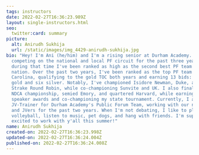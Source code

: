 ```yaml
---
tags: instructors
date: 2022-02-27T16:36:23.989Z
layout: single-instructors.html
seo:
  twitter:card: summary
picture:
  alt: Anirudh Sukhija
  url: /static/images/img_4429-anirudh-sukhija.jpg
bio: "Hey! I'm Ani (he/him) and I'm a rising senior at Durham Academy. I've been
  competing on the national and local PF circuit for the past three years, and
  during that time I've been ranked as high as the second best PF team in the
  nation. Over the past two years, I've been ranked as the top PF team in North
  Carolina, qualifying to the gold TOC both years and earning 13 bids: seven
  gold and six silver. Notably, I've championed Isidore Newman, Duke, and the
  Strake Round Robin, while co-championing Sunvite and UK. I also finaled the
  NDCA championship, semied Emory, and quartered Harvard, while earning several
  speaker awards and co-championing my state tournament. Currently, I am the
  JV-Trainer for Durham Academy's Public Forum Team, working with our novices
  and JVers for the past two years. When I'm not debating, I like to play
  volleyball, listen to music, pet dogs, and hang with friends. I'm super
  excited to work with y'all this summer!"
name: Anirudh Sukhija
created-on: 2022-02-27T16:36:23.998Z
updated-on: 2022-02-27T16:36:24.004Z
published-on: 2022-02-27T16:36:24.008Z
---
```

